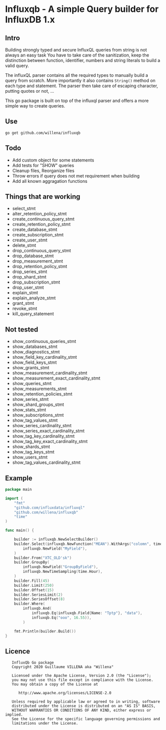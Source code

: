 # Influxqb - A simple Query builder for InfluxDB 1.x

## Intro

Building strongly typed and secure InfluxQL queries from string is not always an easy task
You have to take care of the sanitization, keep the distinction between function, identifier, numbers and string literals
to build a valid query. 

The influxQL parser contains all the required types to manually build a query from scratch. More importantly it also contains 
`String()` method on each type and statement. The parser then take care of escaping character, putting quotes or not, ...

This go package is built on top of the influxql parser and offers a more simple way to create queries.  

## Use 

``` go get github.com/willena/influxqb ```


## Todo

* Add custom object for some statements
* Add tests for "SHOW" queries
* Cleanup files, Reorganize files
* Throw errors if query does not met requirement when building
* Add all known aggragation functions

## Things that are working

* select_stmt 
* alter_retention_policy_stmt
* create_continuous_query_stmt
* create_retention_policy_stmt
* create_database_stmt
* create_subscription_stmt
* create_user_stmt
* delete_stmt
* drop_continuous_query_stmt 
* drop_database_stmt 
* drop_measurement_stmt 
* drop_retention_policy_stmt 
* drop_series_stmt 
* drop_shard_stmt 
* drop_subscription_stmt 
* drop_user_stmt 
* explain_stmt 
* explain_analyze_stmt 
* grant_stmt 
* revoke_stmt 
* kill_query_statement 

## Not tested

* show_continuous_queries_stmt 
* show_databases_stmt 
* show_diagnostics_stmt 
* show_field_key_cardinality_stmt 
* show_field_keys_stmt
* show_grants_stmt
* show_measurement_cardinality_stmt 
* show_measurement_exact_cardinality_stmt
* show_queries_stmt 
* show_measurements_stmt 
* show_retention_policies_stmt 
* show_series_stmt 
* show_shard_groups_stmt 
* show_stats_stmt 
* show_subscriptions_stmt 
* show_tag_values_stmt 
* show_series_cardinality_stmt 
* show_series_exact_cardinality_stmt 
* show_tag_key_cardinality_stmt 
* show_tag_key_exact_cardinality_stmt 
* show_shards_stmt 
* show_tag_keys_stmt 
* show_users_stmt 
* show_tag_values_cardinality_stmt 

## Example 
```go
package main 

import (
	"fmt"
	"github.com/influxdata/influxql"
	"github.com/willena/influxqb"
	"time"
)

func main() {

	builder := influxqb.NewSelectBuilder()
	builder.Select(influxqb.NewFunction("MEAN").WithArgs("colomn", time.Now(), 45.36, time.Hour),
		influxqb.NewField("MyField"),
	)
	builder.From("XTC_OLD'sk")
	builder.GroupBy(
		influxqb.NewField("GroupByField"),
		influxqb.NewTimeSampling(time.Hour),
	)
	builder.Fill(45)
	builder.Limit(250)
	builder.Offset(15)
	builder.SeriesLimit(2)
	builder.SeriesOffset(8)
	builder.Where(
		influxqb.And(
			influxqb.Eq(influxqb.Field{Name: "Tptp"}, "data"),
			influxqb.Eq("ooo", 16.55)),
		)

	fmt.Println(builder.Build())
}
```

## Licence

```text
   InfluxQb Go package
   Copyright 2020 Guillaume VILLENA aka "Willena"
   
   Licensed under the Apache License, Version 2.0 (the "License");
   you may not use this file except in compliance with the License.
   You may obtain a copy of the License at
   
      http://www.apache.org/licenses/LICENSE-2.0
   
   Unless required by applicable law or agreed to in writing, software
   distributed under the License is distributed on an "AS IS" BASIS,
   WITHOUT WARRANTIES OR CONDITIONS OF ANY KIND, either express or implied.
   See the License for the specific language governing permissions and
   limitations under the License.
```
